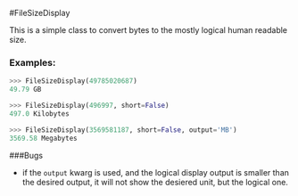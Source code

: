 #FileSizeDisplay

This is a simple class to convert bytes to the mostly logical human readable size.

### Examples:

```python
>>> FileSizeDisplay(49785020687)
49.79 GB

>>> FileSizeDisplay(496997, short=False)
497.0 Kilobytes

>>> FileSizeDisplay(3569581187, short=False, output='MB')
3569.58 Megabytes

```

###Bugs
- if the `output` kwarg is used, and the logical display output is smaller than the desired output, it will not show the desiered unit, but the logical one. 